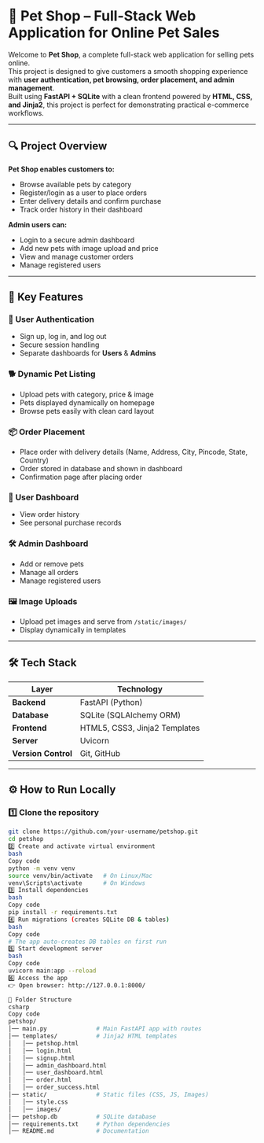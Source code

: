 # 🐾 Pet Shop – Full-Stack Web Application for Online Pet Sales  

Welcome to **Pet Shop**, a complete full-stack web application for selling pets online.  
This project is designed to give customers a smooth shopping experience with **user authentication, pet browsing, order placement, and admin management**.  
Built using **FastAPI + SQLite** with a clean frontend powered by **HTML, CSS, and Jinja2**, this project is perfect for demonstrating practical e-commerce workflows.  

---

## 🔍 Project Overview  

**Pet Shop enables customers to:**  
- Browse available pets by category  
- Register/login as a user to place orders  
- Enter delivery details and confirm purchase  
- Track order history in their dashboard  

**Admin users can:**  
- Login to a secure admin dashboard  
- Add new pets with image upload and price  
- View and manage customer orders  
- Manage registered users  

---

## 🚀 Key Features  

### 🔐 User Authentication  
- Sign up, log in, and log out  
- Secure session handling  
- Separate dashboards for **Users** & **Admins**  

### 🐕 Dynamic Pet Listing  
- Upload pets with category, price & image  
- Pets displayed dynamically on homepage  
- Browse pets easily with clean card layout  

### 📦 Order Placement  
- Place order with delivery details (Name, Address, City, Pincode, State, Country)  
- Order stored in database and shown in dashboard  
- Confirmation page after placing order  

### 👤 User Dashboard  
- View order history  
- See personal purchase records  

### 🛠️ Admin Dashboard  
- Add or remove pets  
- Manage all orders  
- Manage registered users  

### 🖼️ Image Uploads  
- Upload pet images and serve from `/static/images/`  
- Display dynamically in templates  

---

## 🛠️ Tech Stack  

| Layer         | Technology |
|---------------|------------|
| **Backend**   | FastAPI (Python) |
| **Database**  | SQLite (SQLAlchemy ORM) |
| **Frontend**  | HTML5, CSS3, Jinja2 Templates |
| **Server**    | Uvicorn |
| **Version Control** | Git, GitHub |

---

## ⚙️ How to Run Locally  

### 1️⃣ Clone the repository  
```bash
git clone https://github.com/your-username/petshop.git
cd petshop
2️⃣ Create and activate virtual environment
bash
Copy code
python -m venv venv
source venv/bin/activate   # On Linux/Mac
venv\Scripts\activate      # On Windows
3️⃣ Install dependencies
bash
Copy code
pip install -r requirements.txt
4️⃣ Run migrations (creates SQLite DB & tables)
bash
Copy code
# The app auto-creates DB tables on first run
5️⃣ Start development server
bash
Copy code
uvicorn main:app --reload
6️⃣ Access the app
👉 Open browser: http://127.0.0.1:8000/

📁 Folder Structure
csharp
Copy code
petshop/
│── main.py              # Main FastAPI app with routes
│── templates/           # Jinja2 HTML templates
│   │── petshop.html
│   │── login.html
│   │── signup.html
│   │── admin_dashboard.html
│   │── user_dashboard.html
│   │── order.html
│   │── order_success.html
│── static/              # Static files (CSS, JS, Images)
│   │── style.css
│   │── images/
│── petshop.db           # SQLite database
│── requirements.txt     # Python dependencies
│── README.md            # Documentation
